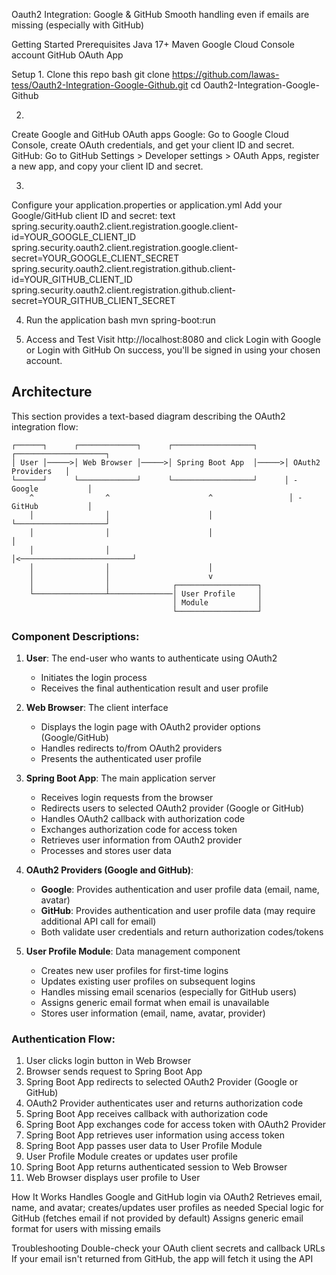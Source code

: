 Oauth2 Integration: Google & GitHub
Smooth handling even if emails are missing (especially with GitHub)

Getting Started
Prerequisites
Java 17+
Maven
Google Cloud Console account
GitHub OAuth App

Setup
1.
 Clone this repo
bash
git clone https://github.com/lawas-tess/Oauth2-Integration-Google-Github.git
cd Oauth2-Integration-Google-Github

2.
 Create Google and GitHub OAuth apps
Google:
Go to Google Cloud Console, create OAuth credentials, and get your client ID and secret.
GitHub:
Go to GitHub Settings > Developer settings > OAuth Apps, register a new app, and copy your client ID and secret.

3.
 Configure your application.properties or application.yml
Add your Google/GitHub client ID and secret:
text
spring.security.oauth2.client.registration.google.client-id=YOUR_GOOGLE_CLIENT_ID
spring.security.oauth2.client.registration.google.client-secret=YOUR_GOOGLE_CLIENT_SECRET
spring.security.oauth2.client.registration.github.client-id=YOUR_GITHUB_CLIENT_ID
spring.security.oauth2.client.registration.github.client-secret=YOUR_GITHUB_CLIENT_SECRET

4. Run the application
bash
mvn spring-boot:run

5. Access and Test
Visit http://localhost:8080 and click Login with Google or Login with GitHub
On success, you'll be signed in using your chosen account.

## Architecture

This section provides a text-based diagram describing the OAuth2 integration flow:

```
┌──────┐      ┌─────────────┐      ┌──────────────────┐      ┌────────────────────┐
│ User │─────>│ Web Browser │─────>│ Spring Boot App  │─────>│ OAuth2 Providers   │
└──────┘      └─────────────┘      └──────────────────┘      │ - Google           │
    ^                ^                      ^                 │ - GitHub           │
    │                │                      │                 └────────────────────┘
    │                │                      │                          │
    │                │                      │<─────────────────────────┘
    │                │                      │
    │                │                      v
    │                │              ┌──────────────────┐
    └────────────────┴──────────────│ User Profile     │
                                    │ Module           │
                                    └──────────────────┘
```

### Component Descriptions:

1. **User**: The end-user who wants to authenticate using OAuth2
   - Initiates the login process
   - Receives the final authentication result and user profile

2. **Web Browser**: The client interface
   - Displays the login page with OAuth2 provider options (Google/GitHub)
   - Handles redirects to/from OAuth2 providers
   - Presents the authenticated user profile

3. **Spring Boot App**: The main application server
   - Receives login requests from the browser
   - Redirects users to selected OAuth2 provider (Google or GitHub)
   - Handles OAuth2 callback with authorization code
   - Exchanges authorization code for access token
   - Retrieves user information from OAuth2 provider
   - Processes and stores user data

4. **OAuth2 Providers (Google and GitHub)**:
   - **Google**: Provides authentication and user profile data (email, name, avatar)
   - **GitHub**: Provides authentication and user profile data (may require additional API call for email)
   - Both validate user credentials and return authorization codes/tokens

5. **User Profile Module**: Data management component
   - Creates new user profiles for first-time logins
   - Updates existing user profiles on subsequent logins
   - Handles missing email scenarios (especially for GitHub users)
   - Assigns generic email format when email is unavailable
   - Stores user information (email, name, avatar, provider)

### Authentication Flow:

1. User clicks login button in Web Browser
2. Browser sends request to Spring Boot App
3. Spring Boot App redirects to selected OAuth2 Provider (Google or GitHub)
4. OAuth2 Provider authenticates user and returns authorization code
5. Spring Boot App receives callback with authorization code
6. Spring Boot App exchanges code for access token with OAuth2 Provider
7. Spring Boot App retrieves user information using access token
8. Spring Boot App passes user data to User Profile Module
9. User Profile Module creates or updates user profile
10. Spring Boot App returns authenticated session to Web Browser
11. Web Browser displays user profile to User

How It Works
Handles Google and GitHub login via OAuth2
Retrieves email, name, and avatar; creates/updates user profiles as needed
Special logic for GitHub (fetches email if not provided by default)
Assigns generic email format for users with missing emails

Troubleshooting
Double-check your OAuth client secrets and callback URLs
If your email isn't returned from GitHub, the app will fetch it using the API
